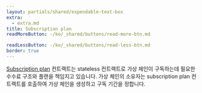 ```yaml
---
layout: partials/shared/expendable-text-box
extra:
  - extra.md
title: Subscription plan
readMoreButton: -/ko/_shared/buttons/read-more-btn.md

readLessButton: -/ko/_shared/buttons/read-less-btn.md
border: true
---
```


[Subscription plan](https://etherscan.io/0xD11EFC10cf3A54B12e3F04143070BE3865E7Bb8E) 컨트랙트는 stateless 컨트랙트로 가상 체인이 구독하는데 필요한 수수료 구조와 플랜을 책임지고 있습니다. 가상 체인의 소유자는 subscription plan 컨트랙트를 호출하여 가상 체인을 생성하고 구독 기간을 정합니다.
